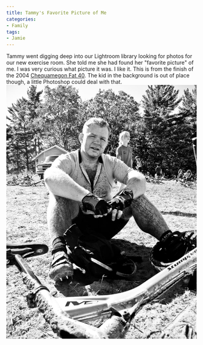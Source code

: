```yaml
---
title: Tammy's Favorite Picture of Me
categories:
- Family
tags:
- Jamie
---
```


Tammy went digging deep into our Lightroom library looking for photos for our new exercise room. She told me she had found her "favorite picture" of me. I was very curious what picture it was. I like it. This is from the finish of the 2004 [Chequamegon Fat 40](http://cheqfattire.com/). The kid in the background is out of place though, a little Photoshop could deal with that.
[![](/assets/posts/2011/20040918-144508-9249.jpg)](http://thingelstad.com/s/tammys-favorite-picture-of-me/20040918-144508-9249/img)
